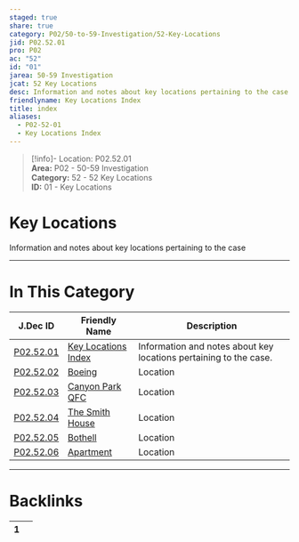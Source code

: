```yaml
---  
staged: true  
share: true  
category: P02/50-to-59-Investigation/52-Key-Locations  
jid: P02.52.01  
pro: P02  
ac: "52"  
id: "01"  
jarea: 50-59 Investigation  
jcat: 52 Key Locations  
desc: Information and notes about key locations pertaining to the case.  
friendlyname: Key Locations Index  
title: index  
aliases:  
  - P02-52-01  
  - Key Locations Index  
---  
```

>[!info]- Location: P02.52.01  
>**Area:** P02 - 50-59 Investigation  
>**Category:** 52 - 52 Key Locations  
>**ID:** 01 - Key Locations  
  
# Key Locations  
  
Information and notes about key locations pertaining to the case  
   
  
  
---  
# In This Category  
  
| J.Dec ID                                                                                                    | Friendly Name                                                                                                     | Description                                                       |  
| ----------------------------------------------------------------------------------------------------------- | ----------------------------------------------------------------------------------------------------------------- | ----------------------------------------------------------------- |  
| [P02.52.01](index.md#)              | [Key Locations Index](index.md#)          | Information and notes about key locations pertaining to the case. |  
| [P02.52.02](./02-Boeing.md#)          | [Boeing](./02-Boeing.md#)                   | Location                                                          |  
| [P02.52.03](./03-Canyon-Park-QFC.md#) | [Canyon Park QFC](./03-Canyon-Park-QFC.md#) | Location                                                          |  
| [P02.52.04](./04-The-Smith-House.md#) | [The Smith House](./04-The-Smith-House.md#) | Location                                                          |  
| [P02.52.05](./05-Bothell.md#)         | [Bothell](./05-Bothell.md#)                 | Location                                                          |  
| [P02.52.06](./06-Apartment.md#)       | [Apartment](./06-Apartment.md#)             | Location                                                          |  
  
  
---  
# Backlinks  
<div><table class="dataview table-view-table"><thead class="table-view-thead"><tr class="table-view-tr-header"><th class="table-view-th"><span></span><span class="dataview small-text">1</span></th><th class="table-view-th"><span></span></th></tr></thead><tbody class="table-view-tbody"></tbody></table></div>